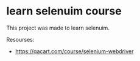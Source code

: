 # learn selenuim course 

This project was made to learn selenuim.

Resourses:

- https://qacart.com/course/selenium-webdriver
